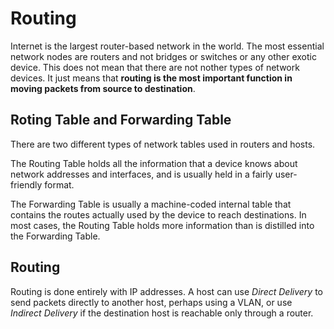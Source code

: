 # Routing

Internet is the largest router-based network in the world. The most essential network nodes are routers and not bridges or switches or any other exotic device. This does not mean that there are not nother types of network devices. It just means that __routing is the most important function in moving packets from source to destination__.

## Roting Table and Forwarding Table

There are two different types of network tables used in routers and hosts.

The Routing Table holds all the information that a device knows about network addresses and interfaces, and is usually held in a fairly user-friendly format.

The Forwarding Table is usually a machine-coded internal table that contains the routes actually used by the device to reach destinations. In most cases, the Routing Table holds more information than is distilled into the Forwarding Table.

## Routing

Routing is done entirely with IP addresses. A host can use _Direct Delivery_ to send packets directly to another host, perhaps using a VLAN, or use _Indirect Delivery_ if the destination host is reachable only through a router.
